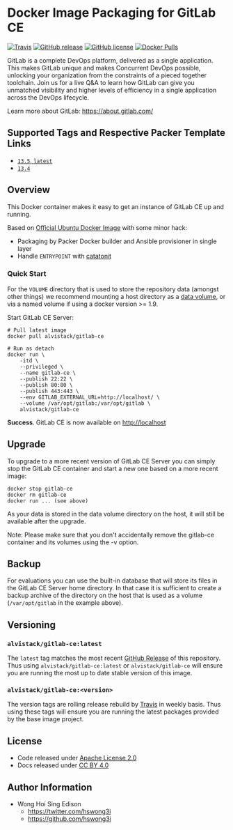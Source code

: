 # Docker Image Packaging for GitLab CE

[![Travis](https://img.shields.io/travis/com/alvistack/docker-gitlab-ce.svg)](https://travis-ci.com/alvistack/docker-gitlab-ce)
[![GitHub release](https://img.shields.io/github/release/alvistack/docker-gitlab-ce.svg)](https://github.com/alvistack/docker-gitlab-ce/releases)
[![GitHub license](https://img.shields.io/github/license/alvistack/docker-gitlab-ce.svg)](https://github.com/alvistack/docker-gitlab-ce/blob/master/LICENSE)
[![Docker Pulls](https://img.shields.io/docker/pulls/alvistack/gitlab-ce.svg)](https://hub.docker.com/r/alvistack/gitlab-ce/)

GitLab is a complete DevOps platform, delivered as a single application. This makes GitLab unique and makes Concurrent DevOps possible, unlocking your organization from the constraints of a pieced together toolchain. Join us for a live Q\&A to learn how GitLab can give you unmatched visibility and higher levels of efficiency in a single application across the DevOps lifecycle.

Learn more about GitLab: <https://about.gitlab.com/>

## Supported Tags and Respective Packer Template Links

  - [`13.5`, `latest`](https://github.com/alvistack/docker-gitlab-ce/blob/master/packer/13.5/packer.json)
  - [`13.4`](https://github.com/alvistack/docker-gitlab-ce/blob/master/packer/13.4/packer.json)

## Overview

This Docker container makes it easy to get an instance of GitLab CE up and running.

Based on [Official Ubuntu Docker Image](https://hub.docker.com/_/ubuntu/) with some minor hack:

  - Packaging by Packer Docker builder and Ansible provisioner in single layer
  - Handle `ENTRYPOINT` with [catatonit](https://github.com/openSUSE/catatonit)

### Quick Start

For the `VOLUME` directory that is used to store the repository data (amongst other things) we recommend mounting a host directory as a [data volume](https://docs.docker.com/engine/tutorials/dockervolumes/#/data-volumes), or via a named volume if using a docker version \>= 1.9.

Start GitLab CE Server:

    # Pull latest image
    docker pull alvistack/gitlab-ce
    
    # Run as detach
    docker run \
        -itd \
        --privileged \
        --name gitlab-ce \
        --publish 22:22 \
        --publish 80:80 \
        --publish 443:443 \
        --env GITLAB_EXTERNAL_URL=http://localhost/ \
        --volume /var/opt/gitlab:/var/opt/gitlab \
        alvistack/gitlab-ce

**Success**. GitLab CE is now available on <http://localhost>

## Upgrade

To upgrade to a more recent version of GitLab CE Server you can simply stop the GitLab CE
container and start a new one based on a more recent image:

    docker stop gitlab-ce
    docker rm gitlab-ce
    docker run ... (see above)

As your data is stored in the data volume directory on the host, it will still
be available after the upgrade.

Note: Please make sure that you don't accidentally remove the gitlab-ce container and its volumes using the -v option.

## Backup

For evaluations you can use the built-in database that will store its files in the GitLab CE Server home directory. In that case it is sufficient to create a backup archive of the directory on the host that is used as a volume (`/var/opt/gitlab` in the example above).

## Versioning

### `alvistack/gitlab-ce:latest`

The `latest` tag matches the most recent [GitHub Release](https://github.com/alvistack/docker-gitlab-ce/releases) of this repository. Thus using `alvistack/gitlab-ce:latest` or `alvistack/gitlab-ce` will ensure you are running the most up to date stable version of this image.

### `alvistack/gitlab-ce:<version>`

The version tags are rolling release rebuild by [Travis](https://travis-ci.com/alvistack/docker-gitlab-ce) in weekly basis. Thus using these tags will ensure you are running the latest packages provided by the base image project.

## License

  - Code released under [Apache License 2.0](LICENSE)
  - Docs released under [CC BY 4.0](http://creativecommons.org/licenses/by/4.0/)

## Author Information

  - Wong Hoi Sing Edison
      - <https://twitter.com/hswong3i>
      - <https://github.com/hswong3i>
